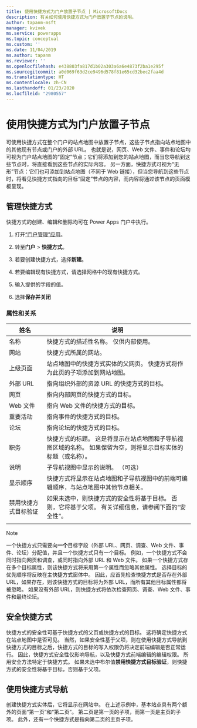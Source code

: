 ```yaml
---
title: 使用快捷方式为门户放置子节点 | MicrosoftDocs
description: 有关如何使用快捷方式为门户放置子节点的说明。
author: tapanm-msft
manager: kvivek
ms.service: powerapps
ms.topic: conceptual
ms.custom: ''
ms.date: 11/04/2019
ms.author: tapanm
ms.reviewer: ''
ms.openlocfilehash: e438803fa817d1b02a303a6a6e4873f2ba1e295f
ms.sourcegitcommit: a0d069f63d2ce9496d578f81e65cd32bec2faa4d
ms.translationtype: HT
ms.contentlocale: zh-CN
ms.lasthandoff: 01/23/2020
ms.locfileid: "2980557"
---
```

# <a name="place-child-nodes-by-using-shortcuts-for-portals"></a>使用快捷方式为门户放置子节点
可使用快捷方式在整个门户的站点地图中放置子节点，这些子节点指向站点地图中的其他现有节点或门户的外部 URL。 也就是说，网页、Web 文件、事件和论坛均可视为门户站点地图的“固定”节点；它们将添加到您的站点地图，而当您导航到这些节点时，将直接看到这些节点的实际内容。 另一方面，快捷方式可视为“无形”节点：它们也可添加到站点地图（不同于 Web 链接），但当您导航到这些节点时，将看见快捷方式指向的目标“固定”节点的内容，而内容将通过该节点的页面模板呈现。

## <a name="manage-shortcuts"></a>管理快捷方式

快捷方式的创建、编辑和删除均可在 Power Apps 门户中执行。

1. 打开[“门户管理”应用](configure-portal.md)。

2. 转至**门户** &gt; **快捷方式**。 

3. 若要创建快捷方式，选择**新建**。 

4. 若要编辑现有快捷方式，请选择网格中的现有快捷方式。 

5. 输入提供的字段的值。 

6. 选择**保存并关闭**

### <a name="attributes-and-relationships"></a>属性和关系

| 姓名                               | 说明                                                                                                                                                                                  |
|------------------------------------|----------------------------------------------------------------------------------------------------------------------------------------------------------------------------------------------|
| 名称                               | 快捷方式的描述性名称。 仅供内部使用。                                                                                                                                  |
| 网站                            | 快捷方式所属的网站。                                                                                                                                                    |
| 上级页面                        | 站点地图中的快捷方式实体的父网页。 快捷方式将作为此页的子项添加到网站地图。                                                                 |
| 外部 URL                       | 指向组织外部的资源 URL 的快捷方式的目标。                                                                                                                  |
| 网页                           | 指向内部网页的快捷方式的目标。                                                                                                                                               |
| Web 文件                           | 指向 Web 文件的快捷方式的目标。                                                                                                                                                        |
| 重要活动                              | 指向事件的快捷方式的目标。                                                                                                                                                          |
| 论坛                              | 指向论坛的快捷方式的目标。                                                                                                                                                           |
| 职务                              | 快捷方式的标题。 这是将显示在站点地图和子导航视图区域的名称。 如果保留为空，则将显示目标实体的标题（或名称）。 |
| 说明                        | 子导航视图中显示的说明。 （可选）                                                                                                                                        |
| 显示顺序                      | 快捷方式将显示在站点地图和子导航视图中的前端可编辑顺序，与站点地图中其他节点相关。                                                      |
| 禁用快捷方式目标验证 | 如果未选中，则快捷方式的安全性将基于目标。 否则，它将基于父项。 有关详细信息，请参阅下面的“安全性”。                                   |
||

> [!Note]
> 一个快捷方式只需要向**一个**目标字段（外部 URL、网页、调查、Web 文件、事件、论坛）分配值，并且一个快捷方式只有一个目标。 例如，一个快捷方式不会同时指向网页和调查，或同时指向外部 URL 和 Web 文件。 如果一个快捷方式存在多个目标属性，则该快捷方式将采用第一个属性而忽略其他属性。 选择目标的优先顺序将反映在主快捷方式窗体中。 因此，应首先检查快捷方式是否存在外部 URL，如果存在，则该快捷方式的目标将为外部 URL，而所有其他目标属性都将被忽略。 如果没有外部 URL，则快捷方式将依次检查网页、调查、Web 文件、事件和最终论坛。 

## <a name="secure-shortcuts"></a>安全快捷方式

快捷方式的安全性可基于快捷方式的父页或快捷方式的目标。 这将确定快捷方式在站点地图中是否可见。 当然，如果安全性基于父项，则在使用快捷方式导航到快捷方式的目标之后，快捷方式的目标的写入权限仍将决定前端编辑是否正常运行。 因此，快捷方式安全性仅影响导航，以及快捷方式前端编辑的编辑权限。 所用安全方法特定于快捷方式。 如果未选中布尔值**禁用快捷方式目标验证**，则快捷方式的安全性将基于目标，否则基于父项。

## <a name="navigate-with-shortcuts"></a>使用快捷方式导航

创建快捷方式实体后，它将显示在网站中。 在上述示例中，基本站点具有两个额外的页面“第一页”和“第二页”。 第二页是第一页的子项，而第一页是主页的子项。 此外，还有一个快捷方式是指向第二页的主页子项。 
